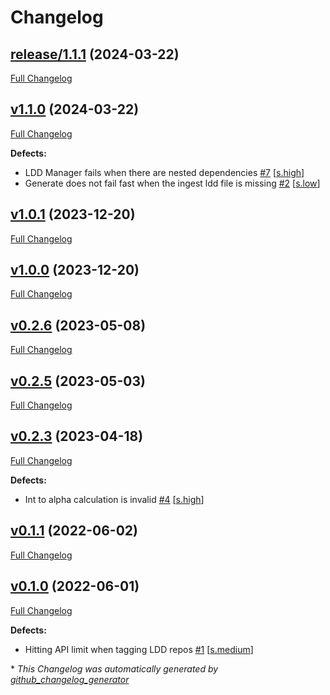 # Changelog

## [release/1.1.1](https://github.com/NASA-PDS/ldd-manager/tree/release/1.1.1) (2024-03-22)

[Full Changelog](https://github.com/NASA-PDS/ldd-manager/compare/v1.1.0...release/1.1.1)

## [v1.1.0](https://github.com/NASA-PDS/ldd-manager/tree/v1.1.0) (2024-03-22)

[Full Changelog](https://github.com/NASA-PDS/ldd-manager/compare/v1.0.1...v1.1.0)

**Defects:**

- LDD Manager fails when there are nested dependencies [\#7](https://github.com/NASA-PDS/ldd-manager/issues/7) [[s.high](https://github.com/NASA-PDS/ldd-manager/labels/s.high)]
- Generate does not fail fast when the ingest ldd file is missing [\#2](https://github.com/NASA-PDS/ldd-manager/issues/2) [[s.low](https://github.com/NASA-PDS/ldd-manager/labels/s.low)]

## [v1.0.1](https://github.com/NASA-PDS/ldd-manager/tree/v1.0.1) (2023-12-20)

[Full Changelog](https://github.com/NASA-PDS/ldd-manager/compare/v1.0.0...v1.0.1)

## [v1.0.0](https://github.com/NASA-PDS/ldd-manager/tree/v1.0.0) (2023-12-20)

[Full Changelog](https://github.com/NASA-PDS/ldd-manager/compare/v0.2.6...v1.0.0)

## [v0.2.6](https://github.com/NASA-PDS/ldd-manager/tree/v0.2.6) (2023-05-08)

[Full Changelog](https://github.com/NASA-PDS/ldd-manager/compare/v0.2.5...v0.2.6)

## [v0.2.5](https://github.com/NASA-PDS/ldd-manager/tree/v0.2.5) (2023-05-03)

[Full Changelog](https://github.com/NASA-PDS/ldd-manager/compare/v0.2.3...v0.2.5)

## [v0.2.3](https://github.com/NASA-PDS/ldd-manager/tree/v0.2.3) (2023-04-18)

[Full Changelog](https://github.com/NASA-PDS/ldd-manager/compare/v0.1.1...v0.2.3)

**Defects:**

- Int to alpha calculation is invalid [\#4](https://github.com/NASA-PDS/ldd-manager/issues/4) [[s.high](https://github.com/NASA-PDS/ldd-manager/labels/s.high)]

## [v0.1.1](https://github.com/NASA-PDS/ldd-manager/tree/v0.1.1) (2022-06-02)

[Full Changelog](https://github.com/NASA-PDS/ldd-manager/compare/v0.1.0...v0.1.1)

## [v0.1.0](https://github.com/NASA-PDS/ldd-manager/tree/v0.1.0) (2022-06-01)

[Full Changelog](https://github.com/NASA-PDS/ldd-manager/compare/a9c48bb062d762f45719980dfcad3ff9604e6541...v0.1.0)

**Defects:**

- Hitting API limit when tagging LDD repos [\#1](https://github.com/NASA-PDS/ldd-manager/issues/1) [[s.medium](https://github.com/NASA-PDS/ldd-manager/labels/s.medium)]



\* *This Changelog was automatically generated by [github_changelog_generator](https://github.com/github-changelog-generator/github-changelog-generator)*
